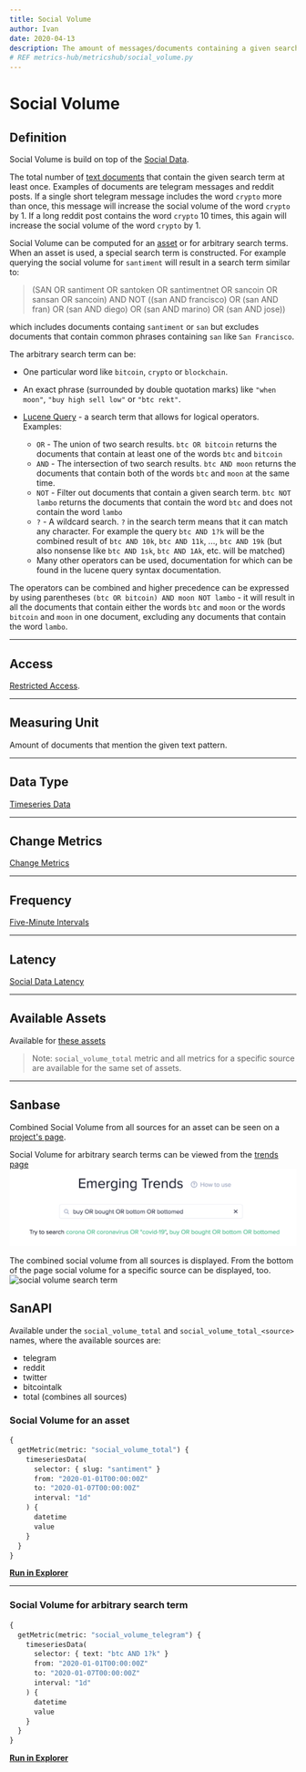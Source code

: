 ```yaml
---
title: Social Volume
author: Ivan
date: 2020-04-13
description: The amount of messages/documents containing a given search term
# REF metrics-hub/metricshub/social_volume.py
---
```

# Social Volume

## Definition

Social Volume is build on top of the [Social Data](/metrics/details/social-data).

The total number of [text documents](/metrics/details/text-document) that
contain the given search term at least once. Examples of documents are telegram
messages and reddit posts. If a single short telegram message includes the word
`crypto` more than once, this message will increase the social volume of the
word `crypto` by 1. If a long reddit post contains the word `crypto` 10 times,
this again will increase the social volume of the word `crypto` by 1.

Social Volume can be computed for an [asset](/glossary#asset) or for arbitrary
search terms. When an asset is used, a special search term is constructed. For
example querying the social volume for `santiment` will result in a search term
similar to:

> (SAN OR santiment OR santoken OR santimentnet OR sancoin OR sansan OR sancoin)
> AND NOT ((san AND francisco) OR (san AND fran) OR (san AND diego) OR (san AND
> marino) OR (san AND jose))

which includes documents containg `santiment` or `san` but excludes documents
that contain common phrases containing `san` like `San Francisco`.

The arbitrary search term can be:

- One particular word like `bitcoin`, `crypto` or `blockchain`.
- An exact phrase (surrounded by double quotation marks) like `"when moon"`,
  `"buy high sell low"` or `"btc rekt"`.
- [Lucene Query](http://www.lucenetutorial.com/lucene-query-syntax.html) - a
  search term that allows for logical operators. Examples:

  - `OR` - The union of two search results. `btc OR bitcoin` returns the
    documents that contain at least one of the words `btc` and `bitcoin`
  - `AND` - The intersection of two search results. `btc AND moon` returns the
    documents that contain both of the words `btc` and `moon` at the same time.
  - `NOT` - Filter out documents that contain a given search term. `btc NOT lambo`
    returns the documents that contain the word `btc` and does not
    contain the word `lambo`
  - `?` - A wildcard search. `?` in the search term means that it can match any
    character. For example the query `btc AND 1?k` will be the combined result
    of `btc AND 10k`, `btc AND 11k`, ..., `btc AND 19k` (but also nonsense like
    `btc AND 1sk`, `btc AND 1Ak`, etc. will be matched)
  - Many other operators can be used, documentation for which can be found in
    the lucene query syntax documentation.

The operators can be combined and higher precedence can be expressed by using
parentheses `(btc OR bitcoin) AND moon NOT lambo` - it will result in all the
documents that contain either the words `btc` and `moon` or the words `bitcoin`
and `moon` in one document, excluding any documents that contain the word
`lambo`.

---

## Access

[Restricted Access](/metrics/details/access#restricted-access).

---

## Measuring Unit

Amount of documents that mention the given text pattern.

---

## Data Type

[Timeseries Data](/metrics/details/data-type#timeseries-data)

---

## Change Metrics

[Change Metrics](/metrics/details/change_metrics)

---

## Frequency

[Five-Minute Intervals](/metrics/details/frequency#five-minute-frequency)

---

## Latency

[Social Data Latency](/metrics/details/latency#social-data-latency)

---

## Available Assets

Available for [these
assets](<https://api.santiment.net/graphiql?variables=&query=%7B%0A%20%20getMetric(metric%3A%20%22social_volume_total%22)%20%7B%0A%20%20%20%20metadata%20%7B%0A%20%20%20%20%20%20availableSlugs%0A%20%20%20%20%7D%0A%20%20%7D%0A%7D%0A>)

> Note: `social_volume_total` metric and all metrics for a specific source are
> available for the same set of assets.

---

## Sanbase

Combined Social Volume from all sources for an asset can be seen on a [project's
page](https://app.santiment.net/projects/santiment?from=2019-10-12T21%3A00%3A00.000Z&interval=12h&isAnomalyActive=false&isCartesianGridActive=false&isICOPriceActive=true&isLogScale=false&isMultiChartsActive=false&metrics=price_usd,social_volume_total&projectId=101605&slug=santiment&ticker=SAN&timeRange=6m&title=Santiment%20%28SAN%29&to=2020-04-13T21%3A00%3A00.000Z).

Social Volume for arbitrary search terms can be viewed from the [trends
page](https://app.santiment.net/labs/trends) ![trends page](trends-page.png)

The combined social volume from all sources is displayed. From the bottom of the
page social volume for a specific source can be displayed, too. ![social volume
search term](social-volume-search-term.png)

## SanAPI

Available under the `social_volume_total` and `social_volume_total_<source>`
names, where the available sources are:

- telegram
- reddit
- twitter
- bitcointalk
- total (combines all sources)

### Social Volume for an asset

```graphql
{
  getMetric(metric: "social_volume_total") {
    timeseriesData(
      selector: { slug: "santiment" }
      from: "2020-01-01T00:00:00Z"
      to: "2020-01-07T00:00:00Z"
      interval: "1d"
    ) {
      datetime
      value
    }
  }
}
```

**[Run in
Explorer](<https://api.santiment.net/graphiql?query=%7B%0A%20%20getMetric(metric%3A%20%22social_volume_total%22)%20%7B%0A%20%20%20%20timeseriesData(%0A%20%20%20%20%20%20selector%3A%20%7B%20slug%3A%20%22santiment%22%20%7D%0A%20%20%20%20%20%20from%3A%20%222020-01-01T00%3A00%3A00Z%22%0A%20%20%20%20%20%20to%3A%20%222020-01-07T00%3A00%3A00Z%22%0A%20%20%20%20%20%20interval%3A%20%221d%22%0A%20%20%20%20)%20%7B%0A%20%20%20%20%20%20datetime%0A%20%20%20%20%20%20value%0A%20%20%20%20%7D%0A%20%20%7D%0A%7D>)**

---

### Social Volume for arbitrary search term

```graphql
{
  getMetric(metric: "social_volume_telegram") {
    timeseriesData(
      selector: { text: "btc AND 1?k" }
      from: "2020-01-01T00:00:00Z"
      to: "2020-01-07T00:00:00Z"
      interval: "1d"
    ) {
      datetime
      value
    }
  }
}
```

**[Run in
Explorer](<https://api.santiment.net/graphiql?query=%7B%0A%20%20getMetric(metric%3A%20%22social_volume_total%22)%20%7B%0A%20%20%20%20timeseriesData(%0A%20%20%20%20%20%20selector%3A%20%7B%20text%3A%20%22btc%20AND%201%3Fk%22%20%7D%0A%20%20%20%20%20%20from%3A%20%222020-01-01T00%3A00%3A00Z%22%0A%20%20%20%20%20%20to%3A%20%222020-01-07T00%3A00%3A00Z%22%0A%20%20%20%20%20%20interval%3A%20%221d%22%0A%20%20%20%20)%20%7B%0A%20%20%20%20%20%20datetime%0A%20%20%20%20%20%20value%0A%20%20%20%20%7D%0A%20%20%7D%0A%7D>)**
